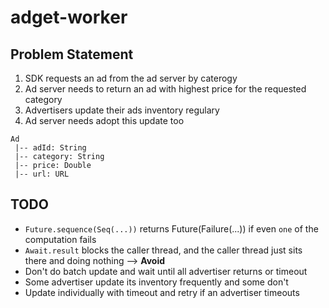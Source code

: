 # adget-worker

## Problem Statement
1. SDK requests an ad from the ad server by caterogy
2. Ad server needs to return an ad with highest price for the requested category
3. Advertisers update their ads inventory regulary
4. Ad server needs adopt this update too

```
Ad
 |-- adId: String
 |-- category: String
 |-- price: Double
 |-- url: URL
```


## TODO
 - `Future.sequence(Seq(...))` returns Future(Failure(...)) if even ```one``` of the computation fails
 - `Await.result` blocks the caller thread, and the caller thread just sits there and doing nothing --> **Avoid**
 - Don't do batch update and wait until all advertiser returns or timeout
 - Some advertiser update its inventory frequently and some don't
 - Update individually with timeout and retry if an advertiser timeouts
 

